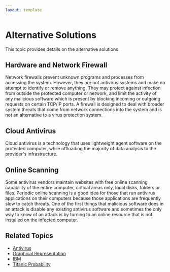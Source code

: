 ```yaml
---
layout: template
---
```

# Alternative Solutions
This topic provides details on the alternative solutions
## Hardware and Network Firewall
Network firewalls prevent unknown programs and processes from accessing the system. However, they are not antivirus systems and make no attempt to identify or remove anything. They may protect against infection from outside the protected computer or network, and limit the activity of any malicious software which is present by blocking incoming or outgoing requests on certain TCP/IP ports. A firewall is designed to deal with broader system threats that come from network connections into the system and is not an alternative to a virus protection system.
## Cloud Antivirus
Cloud antivirus is a technology that uses lightweight agent software on the protected computer, while offloading the majority of data analysis to the provider's infrastructure.
## Online Scanning
Some antivirus vendors maintain websites with free online scanning capability of the entire computer, critical areas only, local disks, folders or files. Periodic online scanning is a good idea for those that run antivirus applications on their computers because those applications are frequently slow to catch threats. One of the first things that malicious software does in an attack is disable any existing antivirus software and sometimes the only way to know of an attack is by turning to an online resource that is not installed on the infected computer.
## Related Topics
- [Antivirus](antivirus.md)
- [Graphical Representation](insertingimage.md)
- [IBM](ibm.md)
- [Titanic Probability](titanic.md)

